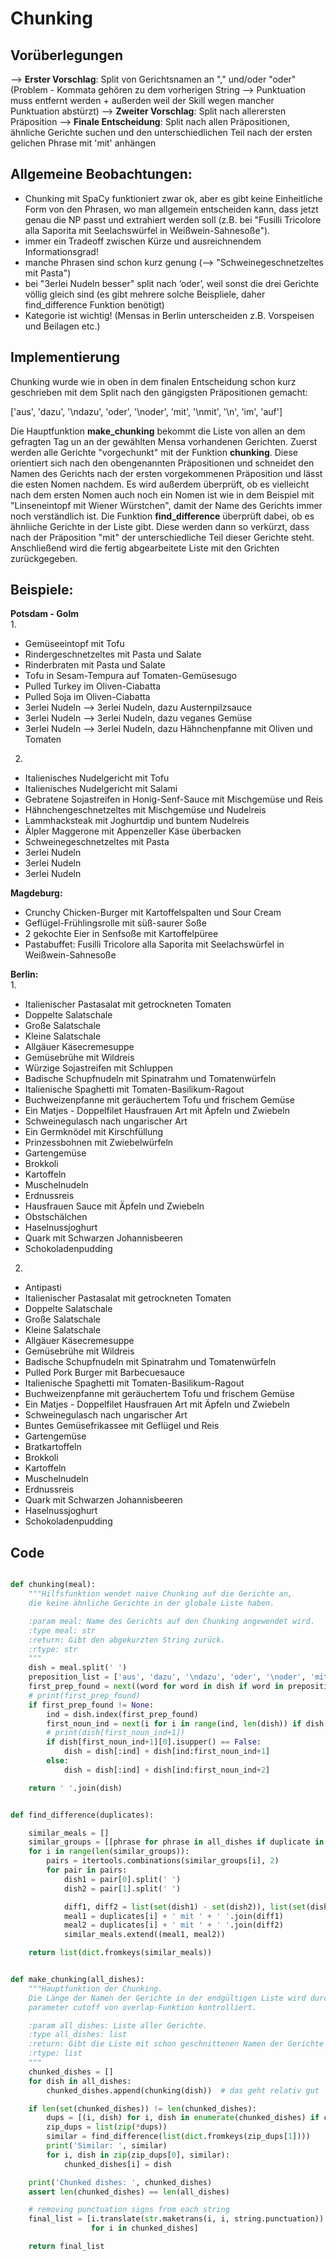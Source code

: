 # Chunking

## Vorüberlegungen

—> **Erster Vorschlag**: Split von Gerichtsnamen an "," und/oder "oder" (Problem - Kommata gehören zu dem vorherigen String --> Punktuation muss entfernt werden + außerden weil der Skill wegen mancher Punktuation abstürzt)
—> **Zweiter Vorschlag**: Split nach allerersten Präposition
—> **Finale Entscheidung**: Split nach allen Präpositionen, ähnliche Gerichte suchen und den unterschiedlichen Teil nach der ersten gelichen Phrase mit 'mit' anhängen

## Allgemeine Beobachtungen:

- Chunking mit SpaCy funktioniert zwar ok, aber es gibt keine Einheitliche Form von den Phrasen, wo man allgemein entscheiden kann, dass jetzt genau die NP passt und extrahiert werden soll (z.B. bei "Fusilli Tricolore alla Saporita mit Seelachswürfel in Weißwein-Sahnesoße").
- immer ein Tradeoff zwischen Kürze und ausreichnendem Informationsgrad!
- manche Phrasen sind schon kurz genung (—> "Schweinegeschnetzeltes mit Pasta")
- bei "3erlei Nudeln besser" split nach ‘oder’, weil sonst die drei Gerichte völlig gleich sind (es gibt mehrere solche Beispliele, daher find_difference Funktion benötigt)
- Kategorie ist wichtig! (Mensas in Berlin unterscheiden z.B. Vorspeisen und Beilagen etc.)

## Implementierung

Chunking wurde wie in oben in dem finalen Entscheidung schon kurz geschrieben mit dem Split nach den gängigsten Präpositionen gemacht:

['aus', 'dazu', '\ndazu', 'oder', '\noder', 'mit', '\nmit', '\n', 'im', 'auf']

Die Hauptfunktion **make_chunking** bekommt die Liste von allen an dem gefragten Tag un an der gewählten Mensa vorhandenen Gerichten. Zuerst werden alle Gerichte "vorgechunkt" mit der Funktion **chunking**. Diese orientiert sich nach den obengenannten Präpositionen und schneidet den Namen des Gerichts nach der ersten vorgekommenen Präposition und lässt die esten Nomen nachdem. Es wird außerdem überprüft, ob es vielleicht nach dem ersten Nomen auch noch ein Nomen ist wie in dem Beispiel mit "Linseneintopf mit Wiener Würstchen", damit der Name des Gerichts immer noch verständlich ist. Die Funktion **find_difference** überprüft dabei, ob es ähnliiche Gerichte in der Liste gibt. Diese werden dann so verkürzt, dass nach der Präposition "mit" der unterschiedliche Teil dieser Gerichte steht. Anschließend wird die fertig abgearbeitete Liste mit den Grichten zurückgegeben.


## Beispiele:
**Potsdam - Golm**  
1. 
* Gemüseeintopf mit Tofu
* Rindergeschnetzeltes mit Pasta und Salate
* Rinderbraten mit Pasta und Salate
* Tofu in Sesam-Tempura auf Tomaten-Gemüsesugo
* Pulled Turkey im Oliven-Ciabatta
* Pulled Soja im Oliven-Ciabatta
* 3erlei Nudeln --> 3erlei Nudeln, dazu Austernpilzsauce
* 3erlei Nudeln --> 3erlei Nudeln, dazu veganes Gemüse
* 3erlei Nudeln --> 3erlei Nudeln, dazu Hähnchenpfanne mit Oliven und Tomaten
2. 
* Italienisches Nudelgericht mit Tofu
* Italienisches Nudelgericht mit Salami
* Gebratene Sojastreifen in Honig-Senf-Sauce mit Mischgemüse und Reis
* Hähnchengeschnetzeltes mit Mischgemüse und Nudelreis
* Lammhacksteak mit Joghurtdip und buntem Nudelreis
* Älpler Maggerone mit Appenzeller Käse überbacken
* Schweinegeschnetzeltes mit Pasta
* 3erlei Nudeln
* 3erlei Nudeln
* 3erlei Nudeln

**Magdeburg:**
* Crunchy Chicken-Burger mit Kartoffelspalten und Sour Cream
* Geflügel-Frühlingsrolle mit süß-saurer Soße
* 2 gekochte Eier in Senfsoße mit Kartoffelpüree
* Pastabuffet: Fusilli Tricolore alla Saporita mit Seelachswürfel in Weißwein-Sahnesoße

**Berlin:**  
1.
* Italienischer Pastasalat mit getrockneten Tomaten
* Doppelte Salatschale
* Große Salatschale
* Kleine Salatschale
* Allgäuer Käsecremesuppe
* Gemüsebrühe mit Wildreis
* Würzige Sojastreifen mit Schluppen
* Badische Schupfnudeln mit Spinatrahm und Tomatenwürfeln
* Italienische Spaghetti mit Tomaten-Basilikum-Ragout
* Buchweizenpfanne mit geräuchertem Tofu und frischem Gemüse
* Ein Matjes - Doppelfilet Hausfrauen Art mit Äpfeln und Zwiebeln
* Schweinegulasch nach ungarischer Art
* Ein Germknödel mit Kirschfüllung
* Prinzessbohnen mit Zwiebelwürfeln
* Gartengemüse
* Brokkoli
* Kartoffeln
* Muschelnudeln
* Erdnussreis
* Hausfrauen Sauce mit Äpfeln und Zwiebeln
* Obstschälchen
* Haselnussjoghurt
* Quark mit Schwarzen Johannisbeeren
* Schokoladenpudding
2.
* Antipasti
* Italienischer Pastasalat mit getrockneten Tomaten
* Doppelte Salatschale
* Große Salatschale
* Kleine Salatschale
* Allgäuer Käsecremesuppe
* Gemüsebrühe mit Wildreis
* Badische Schupfnudeln mit Spinatrahm und Tomatenwürfeln
* Pulled Pork Burger mit Barbecuesauce
* Italienische Spaghetti mit Tomaten-Basilikum-Ragout
* Buchweizenpfanne mit geräuchertem Tofu und frischem Gemüse
* Ein Matjes - Doppelfilet Hausfrauen Art mit Äpfeln und Zwiebeln
* Schweinegulasch nach ungarischer Art
* Buntes Gemüsefrikassee mit Geflügel und Reis
* Gartengemüse
* Bratkartoffeln
* Brokkoli
* Kartoffeln
* Muschelnudeln
* Erdnussreis
* Quark mit Schwarzen Johannisbeeren
* Haselnussjoghurt
* Schokoladenpudding

## Code

```python

def chunking(meal):
    """Hilfsfunktion wendet naive Chunking auf die Gerichte an,
    die keine ähnliche Gerichte in der globale Liste haben.

    :param meal: Name des Gerichts auf den Chunking angewendet wird.
    :type meal: str
    :return: Gibt den abgekurzten String zurück.
    :rtype: str
    """
    dish = meal.split(' ')
    preposition_list = ['aus', 'dazu', '\ndazu', 'oder', '\noder', 'mit', '\nmit', '\n', 'im', 'auf']
    first_prep_found = next((word for word in dish if word in preposition_list), None)
    # print(first_prep_found)
    if first_prep_found != None:
        ind = dish.index(first_prep_found)
        first_noun_ind = next(i for i in range(ind, len(dish)) if dish[i][0].isupper())
        # print(dish[first_noun_ind+1])
        if dish[first_noun_ind+1][0].isupper() == False:
            dish = dish[:ind] + dish[ind:first_noun_ind+1]
        else:
            dish = dish[:ind] + dish[ind:first_noun_ind+2]

    return ' '.join(dish)


def find_difference(duplicates):

    similar_meals = []
    similar_groups = [[phrase for phrase in all_dishes if duplicate in phrase] for duplicate in duplicates]
    for i in range(len(similar_groups)):
        pairs = itertools.combinations(similar_groups[i], 2)
        for pair in pairs:
            dish1 = pair[0].split(' ')
            dish2 = pair[1].split(' ')

            diff1, diff2 = list(set(dish1) - set(dish2)), list(set(dish2) - set(dish1))
            meal1 = duplicates[i] + ' mit ' + ' '.join(diff1)
            meal2 = duplicates[i] + ' mit ' + ' '.join(diff2)
            similar_meals.extend((meal1, meal2))

    return list(dict.fromkeys(similar_meals))


def make_chunking(all_dishes):
    """Hauptfunktion der Chunking.
    Die Länge der Namen der Gerichte in der endgültigen Liste wird durch
    parameter cutoff von overlap-Funktion kontrolliert.

    :param all_dishes: Liste aller Gerichte.
    :type all_dishes: list
    :return: Gibt die Liste mit schon geschnittenen Namen der Gerichte
    :rtype: list
    """
    chunked_dishes = []
    for dish in all_dishes:
        chunked_dishes.append(chunking(dish))  # das geht relativ gut

    if len(set(chunked_dishes)) != len(chunked_dishes):
        dups = [(i, dish) for i, dish in enumerate(chunked_dishes) if chunked_dishes.count(dish) > 1]
        zip_dups = list(zip(*dups))
        similar = find_difference(list(dict.fromkeys(zip_dups[1])))
        print('Similar: ', similar)
        for i, dish in zip(zip_dups[0], similar):
            chunked_dishes[i] = dish

    print('Chunked dishes: ', chunked_dishes)
    assert len(chunked_dishes) == len(all_dishes)

    # removing punctuation signs from each string
    final_list = [i.translate(str.maketrans(i, i, string.punctuation))
                  for i in chunked_dishes]

    return final_list

```
